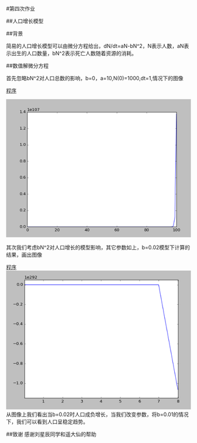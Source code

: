 #第四次作业  

##人口增长模型  

##背景

简易的人口增长模型可以由微分方程给出，dN/dt=aN-bN^2，N表示人数，aN表示出生的人口数量，bN^2表示死亡人数随着资源的消耗。

##数值解微分方程

首先忽略bN^2对人口总数的影响，b=0，a=10,N(0)=1000,dt=1,情况下的图像  

[程序](https://github.com/Wangzhengwhu/Homework-4/blob/master/%E4%BA%BA%E5%8F%A3%E7%A8%B3%E5%AE%9A%20b%3D0.py)

![b=0人口增长模型](https://github.com/Wangzhengwhu/Homework-4/blob/master/%E4%BA%BA%E5%8F%A3%E7%A8%B3%E5%AE%9Ab%3D0.png)  

其次我们考虑bN^2对人口增长的模型影响，其它参数如上，b=0.02模型下计算的结果，画出图像

[程序](https://github.com/Wangzhengwhu/Homework-4/blob/master/%E4%BA%BA%E5%8F%A3%E7%A8%B3%E5%AE%9A%20b%3D0.02.py)  
![b=0.02人口增长模型](https://github.com/Wangzhengwhu/Homework-4/blob/master/%E4%BA%BA%E5%8F%A3%E7%A8%B3%E5%AE%9Ab%3D0.02.png)   
从图像上我们看出当b=0.02时人口成负增长，当我们改变参数，将b=0.01的情况下，我们可以看到人口呈稳定趋势。  

##致谢
感谢刘星辰同学和遥大仙的帮助




